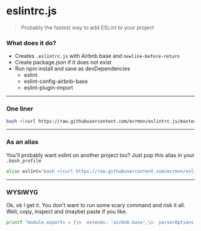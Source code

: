 # eslintrc.js
> Probably the fastest way to add ESLint to your project

### What does it do?
- Creates ``.eslintrc.js`` with Airbnb base and ``newline-before-return``
- Create package.json if it does not exist
- Run npm install and save as devDependencies
  - eslint
  - eslint-config-airbnb-base
  - eslint-plugin-import

---

### One liner
```bash
bash <(curl https://raw.githubusercontent.com/ecrmnn/eslintrc.js/master/init.sh)
```

---

### As an alias
You'll probably want eslint on another project too?
Just pop this alias in your ``.bash_profile``
```bash
alias eslint='bash <(curl https://raw.githubusercontent.com/ecrmnn/eslintrc.js/master/init.sh)'
```

---

### WYSIWYG
Ok, ok I get it. You don't want to run some scary command and risk it all. Well, copy, inspect and (maybe) paste if you like.
```bash
printf "module.exports = {\n  extends: 'airbnb-base',\n  parserOptions: {\n    sourceType: 'script',\n  },\n  plugins: [\n    'import',\n  ],\n  rules: {\n    'curly': 'error',\n    'newline-before-return': 'error',\n    'no-console': 'error',\n    'no-ternary': 'error',\n  },\n};\n" > .eslintrc.js && [ -f package.json ] || echo {} > package.json && npm install eslint eslint-config-airbnb-base eslint-plugin-import -D
```
